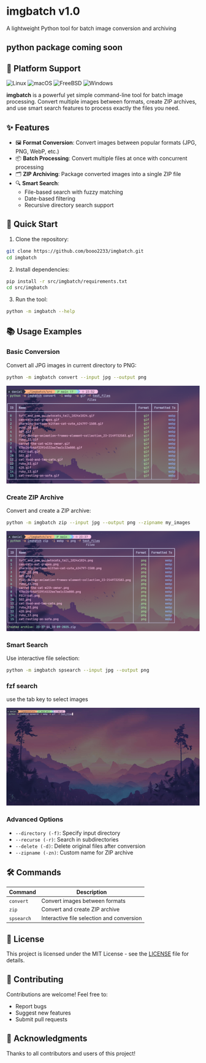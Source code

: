 # imgbatch v1.0
A lightweight Python tool for batch image conversion and archiving
## python package coming soon
## 🚀 Platform Support

![Linux](https://img.shields.io/badge/Linux-Supported-brightgreen?logo=linux)
![macOS](https://img.shields.io/badge/macOS-Supported-brightgreen?logo=apple)
![FreeBSD](https://img.shields.io/badge/FreeBSD-Supported-brightgreen?logo=freebsd)
![Windows](https://img.shields.io/badge/Windows-Supported-brightgreen?logo=windows)

**imgbatch** is a powerful yet simple command-line tool for batch image processing. Convert multiple images between formats, create ZIP archives, and use smart search features to process exactly the files you need.

## ✨ Features

- 🖼️ **Format Conversion**: Convert images between popular formats (JPG, PNG, WebP, etc.)
- 📦 **Batch Processing**: Convert multiple files at once with concurrent processing
- 🗂️ **ZIP Archiving**: Package converted images into a single ZIP file
- 🔍 **Smart Search**:
  - File-based search with fuzzy matching
  - Date-based filtering
  - Recursive directory search support

## 🚀 Quick Start

1. Clone the repository:
```bash
git clone https://github.com/booo2233/imgbatch.git
cd imgbatch
```

2. Install dependencies:
```bash
pip install -r src/imgbatch/requirements.txt
cd src/imgbatch
```

3. Run the tool:
```bash
python -m imgbatch --help
```

## 📚 Usage Examples

### Basic Conversion
Convert all JPG images in current directory to PNG:
```bash
python -m imgbatch convert --input jpg --output png
```
![Basic Conversion](assets/image_convert.png)

### Create ZIP Archive
Convert and create a ZIP archive:
```bash
python -m imgbatch zip --input jpg --output png --zipname my_images
```
![zip Archive](assets/zip.png)

### Smart Search
Use interactive file selection:
```bash
python -m imgbatch spsearch --input jpg --output png
```
### fzf search
use the tab key to select images

![fzf search](assets/fzf_search.gif)

### Advanced Options
- `--directory (-f)`: Specify input directory
- `--recurse (-r)`: Search in subdirectories
- `--delete (-d)`: Delete original files after conversion
- `--zipname (-zn)`: Custom name for ZIP archive

## 🛠️ Commands

| Command | Description |
|---------|-------------|
| `convert` | Convert images between formats |
| `zip` | Convert and create ZIP archive |
| `spsearch` | Interactive file selection and conversion |

## 📝 License

This project is licensed under the MIT License - see the [LICENSE](LICENSE) file for details.

## 🤝 Contributing

Contributions are welcome! Feel free to:
- Report bugs
- Suggest new features
- Submit pull requests

## 🎉 Acknowledgments

Thanks to all contributors and users of this project!


